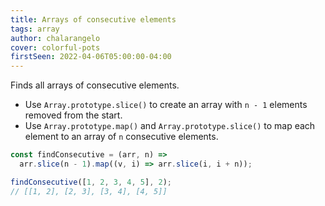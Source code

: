 ```yaml
---
title: Arrays of consecutive elements
tags: array
author: chalarangelo
cover: colorful-pots
firstSeen: 2022-04-06T05:00:00-04:00
---
```


Finds all arrays of consecutive elements.

- Use `Array.prototype.slice()` to create an array with `n - 1` elements removed from the start.
- Use `Array.prototype.map()` and `Array.prototype.slice()` to map each element to an array of `n` consecutive elements.

```js
const findConsecutive = (arr, n) =>
  arr.slice(n - 1).map((v, i) => arr.slice(i, i + n));
```

```js
findConsecutive([1, 2, 3, 4, 5], 2);
// [[1, 2], [2, 3], [3, 4], [4, 5]]
```
